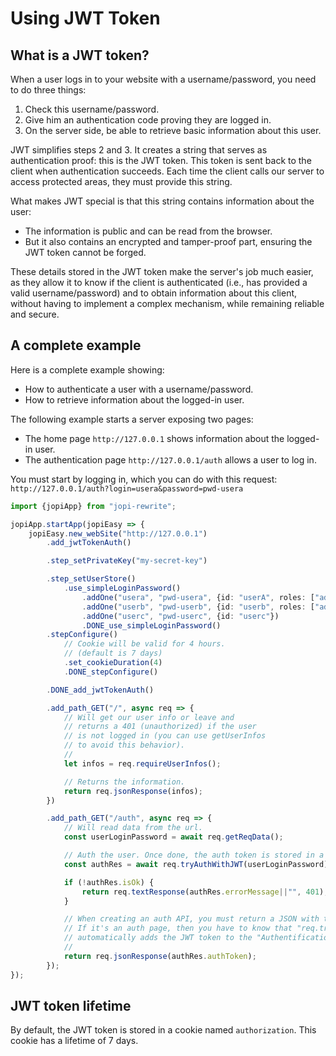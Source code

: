 # Using JWT Token

## What is a JWT token?

When a user logs in to your website with a username/password, you need to do three things:
1. Check this username/password.
2. Give him an authentication code proving they are logged in.
3. On the server side, be able to retrieve basic information about this user.

JWT simplifies steps 2 and 3. It creates a string that serves as authentication proof: this is the JWT token. This token is sent back to the client when authentication succeeds. Each time the client calls our server to access protected areas, they must provide this string.

What makes JWT special is that this string contains information about the user:
* The information is public and can be read from the browser.
* But it also contains an encrypted and tamper-proof part, ensuring the JWT token cannot be forged.

These details stored in the JWT token make the server's job much easier, as they allow it to know if the client is authenticated (i.e., has provided a valid username/password) and to obtain information about this client, without having to implement a complex mechanism, while remaining reliable and secure.

## A complete example

Here is a complete example showing:
* How to authenticate a user with a username/password.
* How to retrieve information about the logged-in user.

The following example starts a server exposing two pages:
* The home page `http://127.0.0.1` shows information about the logged-in user.
* The authentication page `http://127.0.0.1/auth` allows a user to log in.

You must start by logging in, which you can do with this request:
`http://127.0.0.1/auth?login=usera&password=pwd-usera`

```typescript
import {jopiApp} from "jopi-rewrite";

jopiApp.startApp(jopiEasy => {
    jopiEasy.new_webSite("http://127.0.0.1")
        .add_jwtTokenAuth()

        .step_setPrivateKey("my-secret-key")

        .step_setUserStore()
            .use_simpleLoginPassword()
                .addOne("usera", "pwd-usera", {id: "userA", roles: ["admin", "reader", "writer"]})
                .addOne("userb", "pwd-userb", {id: "userb", roles: ["admin", "reader"]})
                .addOne("userc", "pwd-userc", {id: "userc"})
                .DONE_use_simpleLoginPassword()
        .stepConfigure()
            // Cookie will be valid for 4 hours.
            // (default is 7 days)
            .set_cookieDuration(4)
            .DONE_stepConfigure()

        .DONE_add_jwtTokenAuth()

        .add_path_GET("/", async req => {
            // Will get our user info or leave and
            // returns a 401 (unauthorized) if the user
            // is not logged in (you can use getUserInfos
            // to avoid this behavior).
            //
            let infos = req.requireUserInfos();

            // Returns the information.
            return req.jsonResponse(infos);
        })

        .add_path_GET("/auth", async req => {
            // Will read data from the url.
            const userLoginPassword = await req.getReqData();

            // Auth the user. Once done, the auth token is stored in a cookie.
            const authRes = await req.tryAuthWithJWT(userLoginPassword);

            if (!authRes.isOk) {
                return req.textResponse(authRes.errorMessage||"", 401);
            }

            // When creating an auth API, you must return a JSON with the token.
            // If it's an auth page, then you have to know that "req.tryAuthWithJWT"
            // automatically adds the JWT token to the "Authentification" cookie.
            //
            return req.jsonResponse(authRes.authToken);
        });
});
```

## JWT token lifetime

By default, the JWT token is stored in a cookie named `authorization`.
This cookie has a lifetime of 7 days.